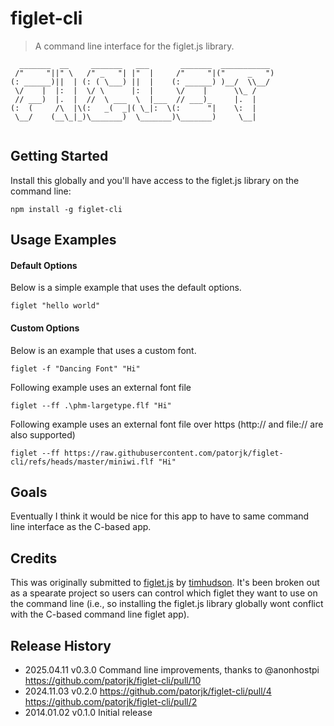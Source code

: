 # figlet-cli

> A command line interface for the figlet.js library.

```
  _______  __     _______   ___       _______  ___________  
 /"     "||" \   /" _   "| |"  |     /"     "|("     _   ") 
(: ______)||  | (: ( \___) ||  |    (: ______) )__/  \\__/  
 \/    |  |:  |  \/ \      |:  |     \/    |      \\_ /     
 // ___)  |.  |  //  \ ___  \  |___  // ___)_     |.  |     
(:  (     /\  |\(:   _(  _|( \_|:  \(:      "|    \:  |     
 \__/    (__\_|_)\_______)  \_______)\_______)     \__|     
                                                            
 ```

## Getting Started

Install this globally and you'll have access to the figlet.js library on the command line:

```shell
npm install -g figlet-cli
```

## Usage Examples

#### Default Options
Below is a simple example that uses the default options.

```shell
figlet "hello world"
```

#### Custom Options
Below is an example that uses a custom font.

```shell
figlet -f "Dancing Font" "Hi"
```

Following example uses an external font file

```shell
figlet --ff .\phm-largetype.flf "Hi"
```

Following example uses an external font file over https (http:// and file:// are also supported)

```shell
figlet --ff https://raw.githubusercontent.com/patorjk/figlet-cli/refs/heads/master/miniwi.flf "Hi"
```

## Goals

Eventually I think it would be nice for this app to have to same command line interface as the C-based app.

## Credits

This was originally submitted to [figlet.js](https://github.com/patorjk/figlet.js) by [timhudson](https://github.com/timhudson). It's been broken out as a spearate project so users can control which figlet they want to use on the command line (i.e., so installing the figlet.js library globally wont conflict with the C-based command line figlet app).

## Release History
* 2025.04.11 v0.3.0 Command line improvements, thanks to @anonhostpi https://github.com/patorjk/figlet-cli/pull/10
* 2024.11.03 v0.2.0 https://github.com/patorjk/figlet-cli/pull/4 https://github.com/patorjk/figlet-cli/pull/2
* 2014.01.02 v0.1.0 Initial release
